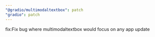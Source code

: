 ```yaml
---
"@gradio/multimodaltextbox": patch
"gradio": patch
---
```


fix:Fix bug where multimodaltextbox would focus on any app update
